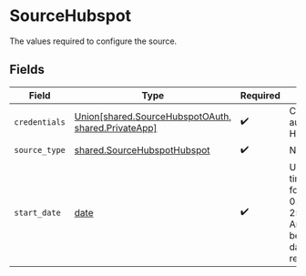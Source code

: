 # SourceHubspot

The values required to configure the source.


## Fields

| Field                                                                                                     | Type                                                                                                      | Required                                                                                                  | Description                                                                                               | Example                                                                                                   |
| --------------------------------------------------------------------------------------------------------- | --------------------------------------------------------------------------------------------------------- | --------------------------------------------------------------------------------------------------------- | --------------------------------------------------------------------------------------------------------- | --------------------------------------------------------------------------------------------------------- |
| `credentials`                                                                                             | [Union[shared.SourceHubspotOAuth, shared.PrivateApp]](../../models/shared/sourcehubspotauthentication.md) | :heavy_check_mark:                                                                                        | Choose how to authenticate to HubSpot.                                                                    |                                                                                                           |
| `source_type`                                                                                             | [shared.SourceHubspotHubspot](../../models/shared/sourcehubspothubspot.md)                                | :heavy_check_mark:                                                                                        | N/A                                                                                                       |                                                                                                           |
| `start_date`                                                                                              | [date](https://docs.python.org/3/library/datetime.html#date-objects)                                      | :heavy_check_mark:                                                                                        | UTC date and time in the format 2017-01-25T00:00:00Z. Any data before this date will not be replicated.   | 2017-01-25T00:00:00Z                                                                                      |
